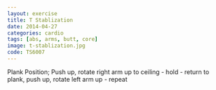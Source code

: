 ```yaml
---
layout: exercise
title: T Stablization
date: 2014-04-27
categories: cardio
tags: [abs, arms, butt, core]
image: t-stablization.jpg
code: TS6007
---
```


Plank Position; Push up, rotate right arm up to ceiling - hold - return to plank, push up, rotate left arm up - repeat
